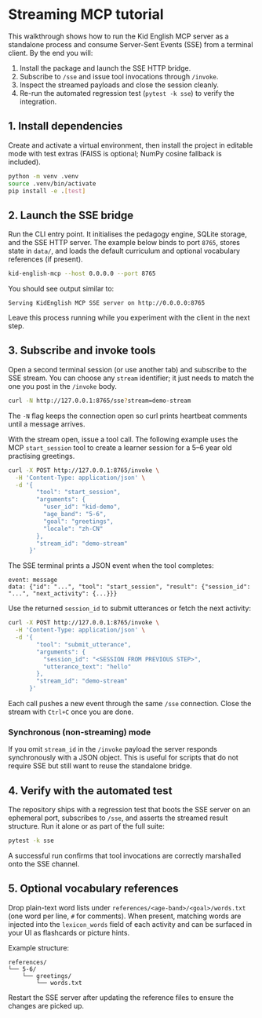 # Streaming MCP tutorial

This walkthrough shows how to run the Kid English MCP server as a standalone process and consume
Server-Sent Events (SSE) from a terminal client. By the end you will:

1. Install the package and launch the SSE HTTP bridge.
2. Subscribe to `/sse` and issue tool invocations through `/invoke`.
3. Inspect the streamed payloads and close the session cleanly.
4. Re-run the automated regression test (`pytest -k sse`) to verify the integration.

## 1. Install dependencies

Create and activate a virtual environment, then install the project in editable mode with test
extras (FAISS is optional; NumPy cosine fallback is included).

```bash
python -m venv .venv
source .venv/bin/activate
pip install -e .[test]
```

## 2. Launch the SSE bridge

Run the CLI entry point. It initialises the pedagogy engine, SQLite storage, and the SSE HTTP
server. The example below binds to port `8765`, stores state in `data/`, and loads the default
curriculum and optional vocabulary references (if present).

```bash
kid-english-mcp --host 0.0.0.0 --port 8765
```

You should see output similar to:

```
Serving KidEnglish MCP SSE server on http://0.0.0.0:8765
```

Leave this process running while you experiment with the client in the next step.

## 3. Subscribe and invoke tools

Open a second terminal session (or use another tab) and subscribe to the SSE stream. You can choose
any `stream` identifier; it just needs to match the one you post in the `/invoke` body.

```bash
curl -N http://127.0.0.1:8765/sse?stream=demo-stream
```

The `-N` flag keeps the connection open so curl prints heartbeat comments until a message arrives.

With the stream open, issue a tool call. The following example uses the MCP `start_session` tool to
create a learner session for a 5–6 year old practising greetings.

```bash
curl -X POST http://127.0.0.1:8765/invoke \
  -H 'Content-Type: application/json' \
  -d '{
        "tool": "start_session",
        "arguments": {
          "user_id": "kid-demo",
          "age_band": "5-6",
          "goal": "greetings",
          "locale": "zh-CN"
        },
        "stream_id": "demo-stream"
      }'
```

The SSE terminal prints a JSON event when the tool completes:

```
event: message
data: {"id": "...", "tool": "start_session", "result": {"session_id": "...", "next_activity": {...}}}
```

Use the returned `session_id` to submit utterances or fetch the next activity:

```bash
curl -X POST http://127.0.0.1:8765/invoke \
  -H 'Content-Type: application/json' \
  -d '{
        "tool": "submit_utterance",
        "arguments": {
          "session_id": "<SESSION FROM PREVIOUS STEP>",
          "utterance_text": "hello"
        },
        "stream_id": "demo-stream"
      }'
```

Each call pushes a new event through the same `/sse` connection. Close the stream with `Ctrl+C`
once you are done.

### Synchronous (non-streaming) mode

If you omit `stream_id` in the `/invoke` payload the server responds synchronously with a JSON
object. This is useful for scripts that do not require SSE but still want to reuse the standalone
bridge.

## 4. Verify with the automated test

The repository ships with a regression test that boots the SSE server on an ephemeral port,
subscribes to `/sse`, and asserts the streamed result structure. Run it alone or as part of the full
suite:

```bash
pytest -k sse
```

A successful run confirms that tool invocations are correctly marshalled onto the SSE channel.

## 5. Optional vocabulary references

Drop plain-text word lists under `references/<age-band>/<goal>/words.txt` (one word per line, `#`
for comments). When present, matching words are injected into the `lexicon_words` field of each
activity and can be surfaced in your UI as flashcards or picture hints.

Example structure:

```
references/
└── 5-6/
    └── greetings/
        └── words.txt
```

Restart the SSE server after updating the reference files to ensure the changes are picked up.
